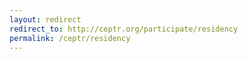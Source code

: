 ```yaml
---
layout: redirect
redirect_to: http://ceptr.org/participate/residency
permalink: /ceptr/residency
---
```

